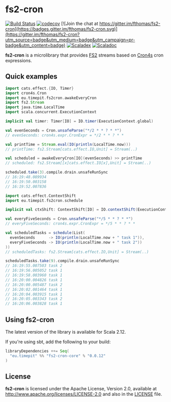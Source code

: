 # fs2-cron
[![Build Status](https://travis-ci.org/fthomas/fs2-cron.svg?branch=master)](https://travis-ci.org/fthomas/fs2-cron)
[![codecov](https://codecov.io/gh/fthomas/fs2-cron/branch/master/graph/badge.svg)](https://codecov.io/gh/fthomas/fs2-cron)
[![Join the chat at https://gitter.im/fthomas/fs2-cron](https://badges.gitter.im/fthomas/fs2-cron.svg)](https://gitter.im/fthomas/fs2-cron?utm_source=badge&utm_medium=badge&utm_campaign=pr-badge&utm_content=badge)
[![Scaladex](https://index.scala-lang.org/fthomas/fs2-cron/latest.svg?color=blue)](https://index.scala-lang.org/fthomas/fs2-cron/fs2-cron-core)
[![Scaladoc](https://www.javadoc.io/badge/eu.timepit/fs2-cron-core_2.12.svg?color=blue&label=Scaladoc)](https://javadoc.io/doc/eu.timepit/fs2-cron-core_2.12)

**fs2-cron** is a microlibrary that provides [FS2][FS2] streams based
on [Cron4s][Cron4s] cron expressions.

## Quick examples

```scala
import cats.effect.{IO, Timer}
import cron4s.Cron
import eu.timepit.fs2cron.awakeEveryCron
import fs2.Stream
import java.time.LocalTime
import scala.concurrent.ExecutionContext

implicit val timer: Timer[IO] = IO.timer(ExecutionContext.global)
```
```scala
val evenSeconds = Cron.unsafeParse("*/2 * * ? * *")
// evenSeconds: cron4s.expr.CronExpr = */2 * * ? * *

val printTime = Stream.eval(IO(println(LocalTime.now)))
// printTime: fs2.Stream[cats.effect.IO,Unit] = Stream(..)

val scheduled = awakeEveryCron[IO](evenSeconds) >> printTime
// scheduled: fs2.Stream[[x]cats.effect.IO[x],Unit] = Stream(..)

scheduled.take(3).compile.drain.unsafeRunSync
// 16:19:48.089934
// 16:19:50.003158
// 16:19:52.007836
```

```scala
import cats.effect.ContextShift
import eu.timepit.fs2cron.schedule

implicit val ctxShift: ContextShift[IO] = IO.contextShift(ExecutionContext.global)
```
```scala
val everyFiveSeconds = Cron.unsafeParse("*/5 * * ? * *")
// everyFiveSeconds: cron4s.expr.CronExpr = */5 * * ? * *

val scheduledTasks = schedule(List(
  evenSeconds      -> IO(println(LocalTime.now + " task 1")),
  everyFiveSeconds -> IO(println(LocalTime.now + " task 2"))
))
// scheduledTasks: fs2.Stream[cats.effect.IO,Unit] = Stream(..)

scheduledTasks.take(9).compile.drain.unsafeRunSync
// 16:19:55.007503 task 2
// 16:19:56.005052 task 1
// 16:19:58.003960 task 1
// 16:20:00.004826 task 1
// 16:20:00.005487 task 2
// 16:20:02.001464 task 1
// 16:20:04.003915 task 1
// 16:20:05.003343 task 2
// 16:20:06.003828 task 1
```

## Using fs2-cron

The latest version of the library is available for Scala 2.12.

If you're using sbt, add the following to your build:

```sbt
libraryDependencies ++= Seq(
  "eu.timepit" %% "fs2-cron-core" % "0.0.12"
)
```

## License

**fs2-cron** is licensed under the Apache License, Version 2.0, available at
http://www.apache.org/licenses/LICENSE-2.0 and also in the
[LICENSE](https://github.com/fthomas/status-page/blob/master/LICENSE) file.

[Cron4s]: https://github.com/alonsodomin/cron4s
[FS2]: https://github.com/functional-streams-for-scala/fs2
